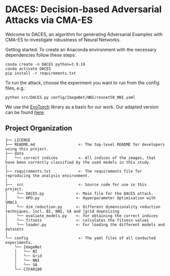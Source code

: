 DACES: Decision-based Adversarial Attacks via CMA-ES
==============================

Welcome to DACES, an algorithm for generating Adversarial Examples with CMA-ES to investigate robustness of Neural Networks. 

Getting started:
To create an Anaconda environment with the necessary dependencies follow these steps:
```
conda create -n DACES python=3.9.19
conda activate DACES
pip install -r requirements.txt
```

To run the attack, choose the experiment you want to run from the config files, e.g.:
```
python src/DACES.py config/ImageNet/NNI/resnet50_NNI.yaml
```

We use the [EvoTorch](https://evotorch.ai) library as a basis for our work. Our adapted version can be found [here](https://github.com/srheduwe/DACES-with-evotorch.git).


Project Organization
------------

    ├── LICENSE
    ├── README.md                   <- The top-level README for developers using this project.
    ├── data
    │   └── correct indices         <- All indices of the images, that have been correctly classified by the used models in this study.
    │
    ├── requirements.txt            <- The requirements file for reproducing the analysis environment.
    │
    ├──  src                        <- Source code for use in this project.
    │    └── DACES.py              <- Main file for the DACES attack.
    │    └── HPO.py                <- Hyperparameter Optimisation with SMAC3
    │    └── dim_reduction.py      <- Different dimensionality reduction techniques, incl. BI, NNI, SA and │grid downsizing
    │    └── evaluate_models.py    <- for obtaining the correct indices
    │    └── fitness               <- calculates the fitness values
    │    └── loader.py             <- For loading the different models and datasets
    │
    └── config                      <- The yaml files of all conducted experiments.
        └── ImageNet
        │   └── BI
        │   └── Grid
        │   └── NNI
        │   └── SA
        └── CIFAR100
